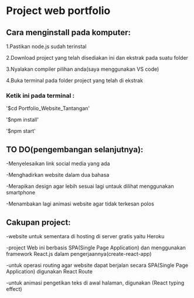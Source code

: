 # Project web portfolio

## Cara menginstall pada komputer:
1.Pastikan node.js sudah terinstal

2.Download project yang telah disediakan ini dan ekstrak pada suatu folder

3.Nyalakan compiler pilihan anda(saya menggunakan VS code)

4.Buka terminal pada folder project yang telah di ekstrak




### Ketik ini pada terminal : 
'$cd Portfolio_Website_Tantangan'

'$npm install'

'$npm start'



## TO DO(pengembangan selanjutnya):

-Menyelesaikan link social media yang ada

-Menghadirkan website dalam dua bahasa

-Merapikan design agar lebih sesuai lagi untauk dilihat menggunakan smartphone

-Menambakan lagi animasi website agar tidak terkesan polos


## Cakupan project:
-website untuk sementara di hosting di server gratis yaitu Heroku

-project Web ini berbasis SPA(Single Page Application) dan menggunakan framework React.js dalam pengerjaannya(create-react-app)

-untuk operasi routing agar website dapat berjalan secara SPA(Single Page Application) digunakan React Route

-untuk animasi pengetikan teks di awal halaman, digunakan (React typing effect)
